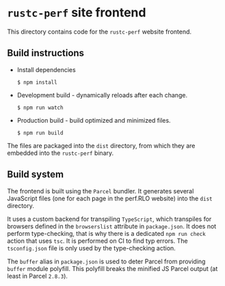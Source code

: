 # `rustc-perf` site frontend
This directory contains code for the `rustc-perf` website frontend.

## Build instructions
- Install dependencies
   ```console
   $ npm install
   ```
- Development build - dynamically reloads after each change.
    ```console
    $ npm run watch
    ```
- Production build - build optimized and minimized files.
    ```console
    $ npm run build
    ```

The files are packaged into the `dist` directory, from which they are embedded into the `rustc-perf`
binary.

## Build system
The frontend is built using the `Parcel` bundler. It generates several JavaScript files (one for each
page in the perf.RLO website) into the `dist` directory.

It uses a custom backend for transpiling `TypeScript`, which transpiles for browsers defined in
the `browserslist` attribute in `package.json`. It does not perform type-checking, that is why
there is a dedicated `npm run check` action that uses `tsc`. It is performed on CI to find typ errors.
The `tsconfig.json` file is only used by the type-checking action.

The `buffer` alias in `package.json` is used to deter Parcel from providing `buffer` module 
polyfill. This polyfill breaks the minified JS Parcel output (at least in Parcel `2.8.3`).
